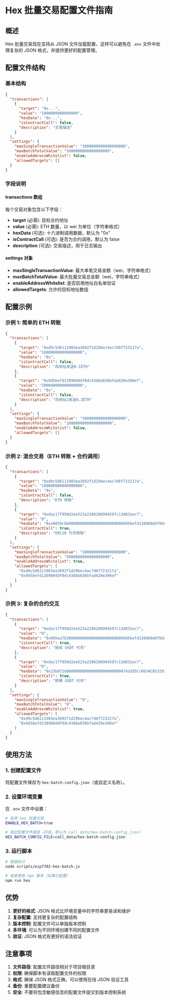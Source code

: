 # Hex 批量交易配置文件指南

## 概述

Hex 批量交易现在支持从 JSON 文件加载配置，这样可以避免在 `.env` 文件中处理复杂的 JSON 格式，并提供更好的配置管理。

## 配置文件结构

### 基本结构

```json
{
  "transactions": [
    {
      "target": "0x...",
      "value": "1000000000000000",
      "hexData": "0x...",
      "isContractCall": false,
      "description": "交易描述"
    }
  ],
  "settings": {
    "maxSingleTransactionValue": "1000000000000000000",
    "maxBatchTotalValue": "5000000000000000000",
    "enableAddressWhitelist": false,
    "allowedTargets": []
  }
}
```

### 字段说明

#### transactions 数组

每个交易对象包含以下字段：

- **target** (必需): 目标合约地址
- **value** (必需): ETH 数量，以 wei 为单位（字符串格式）
- **hexData** (可选): 十六进制调用数据，默认为 "0x"
- **isContractCall** (可选): 是否为合约调用，默认为 false
- **description** (可选): 交易描述，用于日志输出

#### settings 对象

- **maxSingleTransactionValue**: 最大单笔交易金额（wei，字符串格式）
- **maxBatchTotalValue**: 最大批量交易总金额（wei，字符串格式）
- **enableAddressWhitelist**: 是否启用地址白名单验证
- **allowedTargets**: 允许的目标地址数组

## 配置示例

### 示例 1: 简单的 ETH 转账

```json
{
  "transactions": [
    {
      "target": "0xd9c5d6111983ea3692f1d29bec4ac7d6f723217a",
      "value": "100000000000000000",
      "hexData": "0x",
      "isContractCall": false,
      "description": "向地址发送0.1ETH"
    },
    {
      "target": "0x9d5befd138960ddf0dc4368a036bfad420e306ef",
      "value": "200000000000000000",
      "hexData": "0x",
      "isContractCall": false,
      "description": "向地址2发送0.2ETH"
    }
  ],
  "settings": {
    "maxSingleTransactionValue": "5000000000000000000",
    "maxBatchTotalValue": "10000000000000000000",
    "enableAddressWhitelist": false,
    "allowedTargets": []
  }
}
```

### 示例 2: 混合交易（ETH 转账 + 合约调用）

```json
{
  "transactions": [
    {
      "target": "0xd9c5d6111983ea3692f1d29bec4ac7d6f723217a",
      "value": "100000000000000000",
      "hexData": "0x",
      "isContractCall": false,
      "description": "ETH 转账"
    },
    {
      "target": "0xdac17f958d2ee523a2206206994597c13d831ec7",
      "value": "0",
      "hexData": "0xa9059cbb0000000000000000000000009d5befd138960ddf0dc4368a036bfad420e306ef000000000000000000000000000000000000000000000000d3c21bcecceda0000000",
      "isContractCall": true,
      "description": "ERC20 代币转账"
    }
  ],
  "settings": {
    "maxSingleTransactionValue": "2000000000000000000",
    "maxBatchTotalValue": "5000000000000000000",
    "enableAddressWhitelist": true,
    "allowedTargets": [
      "0xd9c5d6111983ea3692f1d29bec4ac7d6f723217a",
      "0x9d5befd138960ddf0dc4368a036bfad420e306ef"
    ]
  }
}
```

### 示例 3: 复杂的合约交互

```json
{
  "transactions": [
    {
      "target": "0xdac17f958d2ee523a2206206994597c13d831ec7",
      "value": "0",
      "hexData": "0x095ea7b30000000000000000000000009d5befd138960ddf0dc4368a036bfad420e306ef000000000000000000000000000000000000000000000000d3c21bcecceda0000000",
      "isContractCall": true,
      "description": "授权 USDT 代币"
    },
    {
      "target": "0xdac17f958d2ee523a2206206994597c13d831ec7",
      "value": "0",
      "hexData": "0x23b872dd000000000000000000000000742d35Cc6634C0532925a3b8D4C9db96C4b4d8b6000000000000000000000000cb98643b8786950F0461f3B0edf99D88F274574D000000000000000000000000000000000000000000000000d3c21bcecceda0000000",
      "isContractCall": true,
      "description": "转移 USDT 代币"
    }
  ],
  "settings": {
    "maxSingleTransactionValue": "0",
    "maxBatchTotalValue": "0",
    "enableAddressWhitelist": true,
    "allowedTargets": [
      "0xd9c5d6111983ea3692f1d29bec4ac7d6f723217a",
      "0x9d5befd138960ddf0dc4368a036bfad420e306ef"
    ]
  }
}
```

## 使用方法

### 1. 创建配置文件

将配置文件保存为 `hex-batch-config.json`（或自定义名称）。

### 2. 设置环境变量

在 `.env` 文件中设置：

```bash
# 启用 hex 批量交易
ENABLE_HEX_BATCH=true

# 指定配置文件路径（可选，默认为 call_data/hex-batch-config.json）
HEX_BATCH_CONFIG_FILE=call_data/hex-batch-config.json
```

### 3. 运行脚本

```bash
# 直接执行
node scripts/eip7702-hex-batch.js

# 或者使用 npm 脚本（如果已配置）
npm run hex
```

## 优势

1. **更好的格式**: JSON 格式比环境变量中的字符串更易读和维护
2. **复杂配置**: 支持更复杂的配置结构
3. **版本控制**: 配置文件可以单独版本控制
4. **多环境**: 可以为不同环境创建不同的配置文件
5. **验证**: JSON 格式有更好的语法验证

## 注意事项

1. **文件路径**: 配置文件路径相对于项目根目录
2. **权限**: 确保脚本有读取配置文件的权限
3. **格式**: 确保 JSON 格式正确，可以使用在线 JSON 验证工具
4. **备份**: 重要配置建议备份
5. **安全**: 不要将包含敏感信息的配置文件提交到版本控制系统
